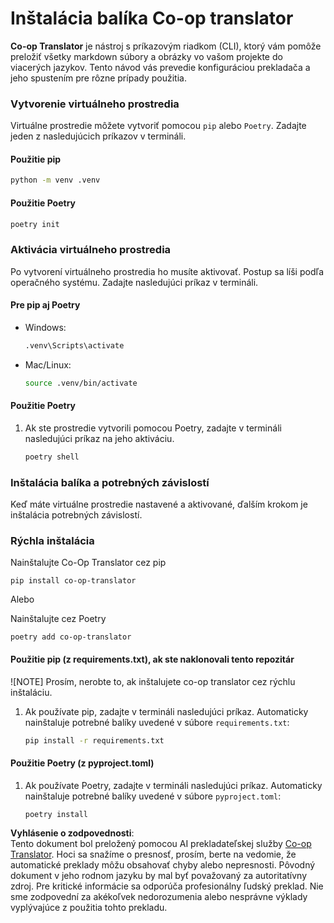 <!--
CO_OP_TRANSLATOR_METADATA:
{
  "original_hash": "b6d85d887d2664539a438dae5d0dfa50",
  "translation_date": "2025-06-12T18:37:16+00:00",
  "source_file": "getting_started/command-line-guide/install-package.md",
  "language_code": "sk"
}
-->
# Inštalácia balíka Co-op translator

**Co-op Translator** je nástroj s príkazovým riadkom (CLI), ktorý vám pomôže preložiť všetky markdown súbory a obrázky vo vašom projekte do viacerých jazykov. Tento návod vás prevedie konfiguráciou prekladača a jeho spustením pre rôzne prípady použitia.

### Vytvorenie virtuálneho prostredia

Virtuálne prostredie môžete vytvoriť pomocou `pip` alebo `Poetry`. Zadajte jeden z nasledujúcich príkazov v termináli.

#### Použitie pip

```bash
python -m venv .venv
```

#### Použitie Poetry

```bash
poetry init
```

### Aktivácia virtuálneho prostredia

Po vytvorení virtuálneho prostredia ho musíte aktivovať. Postup sa líši podľa operačného systému. Zadajte nasledujúci príkaz v termináli.

#### Pre pip aj Poetry

- Windows:

    ```bash
    .venv\Scripts\activate
    ```

- Mac/Linux:

    ```bash
    source .venv/bin/activate
    ```

#### Použitie Poetry

1. Ak ste prostredie vytvorili pomocou Poetry, zadajte v termináli nasledujúci príkaz na jeho aktiváciu.

    ```bash
    poetry shell
    ```

### Inštalácia balíka a potrebných závislostí

Keď máte virtuálne prostredie nastavené a aktivované, ďalším krokom je inštalácia potrebných závislostí.

### Rýchla inštalácia

Nainštalujte Co-Op Translator cez pip

```
pip install co-op-translator
```
Alebo

Nainštalujte cez Poetry
```
poetry add co-op-translator
```

#### Použitie pip (z requirements.txt), ak ste naklonovali tento repozitár

![NOTE] Prosím, nerobte to, ak inštalujete co-op translator cez rýchlu inštaláciu.

1. Ak používate pip, zadajte v termináli nasledujúci príkaz. Automaticky nainštaluje potrebné balíky uvedené v súbore `requirements.txt`:

    ```bash
    pip install -r requirements.txt
    ```

#### Použitie Poetry (z pyproject.toml)

1. Ak používate Poetry, zadajte v termináli nasledujúci príkaz. Automaticky nainštaluje potrebné balíky uvedené v súbore `pyproject.toml`:

    ```bash
    poetry install
    ```

**Vyhlásenie o zodpovednosti**:  
Tento dokument bol preložený pomocou AI prekladateľskej služby [Co-op Translator](https://github.com/Azure/co-op-translator). Hoci sa snažíme o presnosť, prosím, berte na vedomie, že automatické preklady môžu obsahovať chyby alebo nepresnosti. Pôvodný dokument v jeho rodnom jazyku by mal byť považovaný za autoritatívny zdroj. Pre kritické informácie sa odporúča profesionálny ľudský preklad. Nie sme zodpovední za akékoľvek nedorozumenia alebo nesprávne výklady vyplývajúce z použitia tohto prekladu.